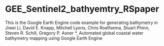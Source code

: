 # GEE_Sentinel2_bathyemtry_RSpaper
This is the Google Earth Engine code example for generating bathymetry in
Jiwei Li, David E. Knapp, Mitchell Lyons, Chris Roelfsema, Stuart Phinn, Steven R. Schill, Gregory P. Asner *, 
Automated global coastal water bathymetry mapping using Google Earth Engine
